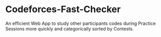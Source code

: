 # Codeforces-Fast-Checker
An efficient Web App to study other participants codes during Practice Sessions more quickly and categorically sorted by Contests.
